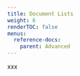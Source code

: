```yaml
---
title: Document Lists
weight: 6
renderTOC: false
menus:
  reference-docs:
    parent: Advanced
---
```


xxx